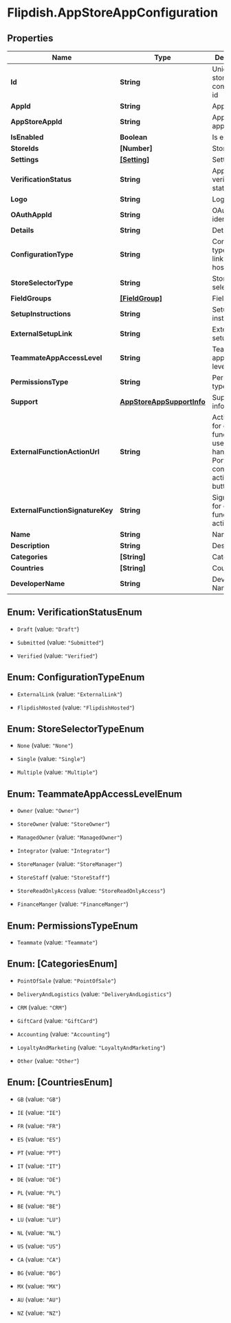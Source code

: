 # Flipdish.AppStoreAppConfiguration

## Properties
Name | Type | Description | Notes
------------ | ------------- | ------------- | -------------
**Id** | **String** | Unique App store app configuration id | 
**AppId** | **String** | App id | 
**AppStoreAppId** | **String** | App store app id | 
**IsEnabled** | **Boolean** | Is enabled | 
**StoreIds** | **[Number]** | Stores id's | [optional] 
**Settings** | [**[Setting]**](Setting.md) | Settings | [optional] 
**VerificationStatus** | **String** | Application verification status | 
**Logo** | **String** | Logo | [optional] 
**OAuthAppId** | **String** | OAuth App identifier | 
**Details** | **String** | Details | 
**ConfigurationType** | **String** | Configuration type  <example>External link</example><example>Flipdish hosted</example> | 
**StoreSelectorType** | **String** | Store selector type | 
**FieldGroups** | [**[FieldGroup]**](FieldGroup.md) | Field groups | [optional] 
**SetupInstructions** | **String** | Setup instructions | [optional] 
**ExternalSetupLink** | **String** | External setup link | [optional] 
**TeammateAppAccessLevel** | **String** | Teammate app access level | [optional] 
**PermissionsType** | **String** | Permissions type | 
**Support** | [**AppStoreAppSupportInfo**](AppStoreAppSupportInfo.md) | Support information | [optional] 
**ExternalFunctionActionUrl** | **String** | Action URL for external functions, used for handling Portal configuration action buttons | [optional] 
**ExternalFunctionSignatureKey** | **String** | Signing key for external function action calls | [optional] 
**Name** | **String** | Name | 
**Description** | **String** | Description | 
**Categories** | **[String]** | Categories | 
**Countries** | **[String]** | Countries | 
**DeveloperName** | **String** | Developer Name | [optional] 


<a name="VerificationStatusEnum"></a>
## Enum: VerificationStatusEnum


* `Draft` (value: `"Draft"`)

* `Submitted` (value: `"Submitted"`)

* `Verified` (value: `"Verified"`)




<a name="ConfigurationTypeEnum"></a>
## Enum: ConfigurationTypeEnum


* `ExternalLink` (value: `"ExternalLink"`)

* `FlipdishHosted` (value: `"FlipdishHosted"`)




<a name="StoreSelectorTypeEnum"></a>
## Enum: StoreSelectorTypeEnum


* `None` (value: `"None"`)

* `Single` (value: `"Single"`)

* `Multiple` (value: `"Multiple"`)




<a name="TeammateAppAccessLevelEnum"></a>
## Enum: TeammateAppAccessLevelEnum


* `Owner` (value: `"Owner"`)

* `StoreOwner` (value: `"StoreOwner"`)

* `ManagedOwner` (value: `"ManagedOwner"`)

* `Integrator` (value: `"Integrator"`)

* `StoreManager` (value: `"StoreManager"`)

* `StoreStaff` (value: `"StoreStaff"`)

* `StoreReadOnlyAccess` (value: `"StoreReadOnlyAccess"`)

* `FinanceManger` (value: `"FinanceManger"`)




<a name="PermissionsTypeEnum"></a>
## Enum: PermissionsTypeEnum


* `Teammate` (value: `"Teammate"`)




<a name="[CategoriesEnum]"></a>
## Enum: [CategoriesEnum]


* `PointOfSale` (value: `"PointOfSale"`)

* `DeliveryAndLogistics` (value: `"DeliveryAndLogistics"`)

* `CRM` (value: `"CRM"`)

* `GiftCard` (value: `"GiftCard"`)

* `Accounting` (value: `"Accounting"`)

* `LoyaltyAndMarketing` (value: `"LoyaltyAndMarketing"`)

* `Other` (value: `"Other"`)




<a name="[CountriesEnum]"></a>
## Enum: [CountriesEnum]


* `GB` (value: `"GB"`)

* `IE` (value: `"IE"`)

* `FR` (value: `"FR"`)

* `ES` (value: `"ES"`)

* `PT` (value: `"PT"`)

* `IT` (value: `"IT"`)

* `DE` (value: `"DE"`)

* `PL` (value: `"PL"`)

* `BE` (value: `"BE"`)

* `LU` (value: `"LU"`)

* `NL` (value: `"NL"`)

* `US` (value: `"US"`)

* `CA` (value: `"CA"`)

* `BG` (value: `"BG"`)

* `MX` (value: `"MX"`)

* `AU` (value: `"AU"`)

* `NZ` (value: `"NZ"`)




